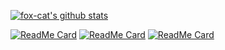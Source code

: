 
[![fox-cat's github stats](https://github-readme-stats.vercel.app/api?username=fox-cat&show_icons=true)](https://github.com/fox-cat)

[![ReadMe Card](https://github-readme-stats.vercel.app/api/pin/?username=fox-cat&repo=coward&show_icons=true)](https://github.com/fox-cat/coward)
[![ReadMe Card](https://github-readme-stats.vercel.app/api/pin/?username=fox-cat&repo=kauw&show_icons=true)](https://github.com/fox-cat/kauw)
[![ReadMe Card](https://github-readme-stats.vercel.app/api/pin/?username=fox-cat&repo=ms&show_icons=true)](https://github.com/fox-cat/ms)

<!--
**fox-cat/fox-cat** is a ✨ _special_ ✨ repository because its `README.md` (this file) appears on your GitHub profile.

Here are some ideas to get you started:

- 🔭 I’m currently working on ...
- 🌱 I’m currently learning ...
- 👯 I’m looking to collaborate on ...
- 🤔 I’m looking for help with ...
- 💬 Ask me about ...
- 📫 How to reach me: ...
- 😄 Pronouns: ...
- ⚡ Fun fact: ...
-->
